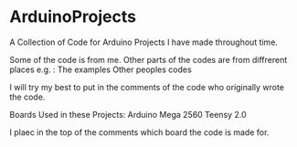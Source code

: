 ArduinoProjects
===============

A Collection of Code for Arduino Projects I have made throughout time.

Some of the code is from me. 
Other parts of the codes are from diffrerent places e.g. :
The examples
Other peoples codes

I will try my best to put in the comments of the code who originally wrote the code. 


Boards Used in these Projects:
Arduino Mega 2560
Teensy 2.0

I plaec in the top of the comments which board the code is made for.

